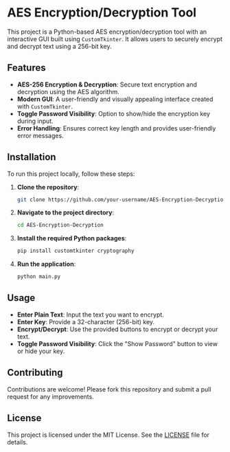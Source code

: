 # AES Encryption/Decryption Tool

This project is a Python-based AES encryption/decryption tool with an interactive GUI built using `CustomTkinter`. It allows users to securely encrypt and decrypt text using a 256-bit key.

## Features

- **AES-256 Encryption & Decryption**: Secure text encryption and decryption using the AES algorithm.
- **Modern GUI**: A user-friendly and visually appealing interface created with `CustomTkinter`.
- **Toggle Password Visibility**: Option to show/hide the encryption key during input.
- **Error Handling**: Ensures correct key length and provides user-friendly error messages.

## Installation

To run this project locally, follow these steps:

1. **Clone the repository**:
    ```bash
    git clone https://github.com/your-username/AES-Encryption-Decryption.git
    ```
2. **Navigate to the project directory**:
    ```bash
    cd AES-Encryption-Decryption
    ```
3. **Install the required Python packages**:
    ```bash
    pip install customtkinter cryptography
    ```
4. **Run the application**:
    ```bash
    python main.py
    ```

## Usage

- **Enter Plain Text**: Input the text you want to encrypt.
- **Enter Key**: Provide a 32-character (256-bit) key.
- **Encrypt/Decrypt**: Use the provided buttons to encrypt or decrypt your text.
- **Toggle Password Visibility**: Click the "Show Password" button to view or hide your key.

## Contributing

Contributions are welcome! Please fork this repository and submit a pull request for any improvements.

## License

This project is licensed under the MIT License. See the [LICENSE](LICENSE) file for details.
